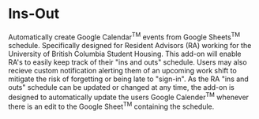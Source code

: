 # Ins-Out
Automatically create Google Calendar<sup>TM</sup> events from Google Sheets<sup>TM</sup> schedule. Specifically designed 
for Resident Advisors (RA) working for the University of British Columbia Student Housing. This add-on will enable RA's
to easily keep track of their "ins and outs" schedule. Users may also recieve custom notification alerting them of an
upcoming work shift to mitigate the risk of forgetting or being late to "sign-in". As the RA "ins and outs" schedule can 
be updated or changed at any time, the add-on is designed to automatically update the users Google Calender<sup>TM</sup>
whenever there is an edit to the Google Sheet<sup>TM</sup> containing the schedule. 

